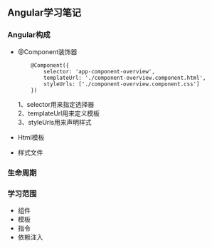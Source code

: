 ## Angular学习笔记

### Angular构成
+ @Component装饰器
    ```
        @Component({
            selector: 'app-component-overview',
            templateUrl: './component-overview.component.html',
            styleUrls: ['./component-overview.component.css']
        })
    ```
    1、selector用来指定选择器  
    2、templateUrl用来定义模板  
    3、styleUrls用来声明样式

+ Html模板
+ 样式文件

### 生命周期


### 学习范围
+ 组件
+ 模板
+ 指令
+ 依赖注入